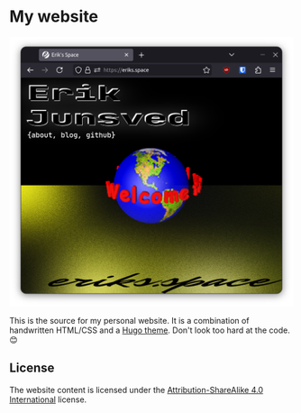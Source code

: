 # My website

![Screenshot of website](screenshot.png)

This is the source for my personal website. It is a combination of handwritten HTML/CSS and a [Hugo theme](https://github.com/hanwenguo/hugo-theme-nostyleplease). Don't look too hard at the code. 😊

## License

The website content is licensed under the [Attribution-ShareAlike 4.0 International](LICENSE) license.

